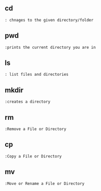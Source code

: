 ## cd 
    : chnages to the given directory/folder

## pwd
    :prints the current directory you are in

## ls 
    : list files and directories

## mkdir 
    :creates a directory

## rm  
    :Remove a File or Directory
## cp 
    :Copy a File or Directory
    
## mv 
    :Move or Rename a File or Directory
